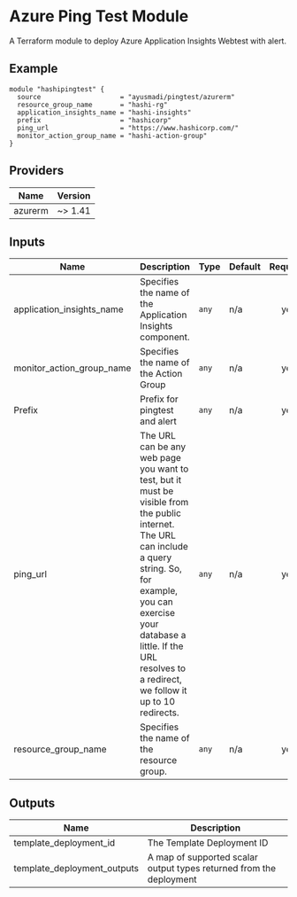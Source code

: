 # Azure Ping Test Module
A Terraform module to deploy Azure Application Insights Webtest with alert.

## Example
```
module "hashipingtest" {
  source                    = "ayusmadi/pingtest/azurerm"
  resource_group_name       = "hashi-rg"
  application_insights_name = "hashi-insights"
  prefix                    = "hashicorp"
  ping_url                  = "https://www.hashicorp.com/"
  monitor_action_group_name = "hashi-action-group"
}
```
## Providers

| Name | Version |
|------|---------|
| azurerm | ~> 1.41 |

## Inputs

| Name | Description | Type | Default | Required |
|------|-------------|------|---------|:-----:|
| application\_insights\_name | Specifies the name of the Application Insights component. | `any` | n/a | yes |
| monitor\_action\_group\_name | Specifies the name of the Action Group | `any` | n/a | yes |
| Prefix | Prefix for pingtest and alert | `any` | n/a | yes |
| ping\_url | The URL can be any web page you want to test, but it must be visible from the public internet. The URL can include a query string. So, for example, you can exercise your database a little. If the URL resolves to a redirect, we follow it up to 10 redirects. | `any` | n/a | yes |
| resource\_group\_name | Specifies the name of the resource group. | `any` | n/a | yes |

## Outputs

| Name | Description |
|------|-------------|
| template\_deployment\_id | The Template Deployment ID |
| template\_deployment\_outputs | A map of supported scalar output types returned from the deployment |
